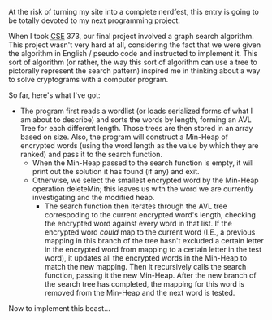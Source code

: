 <p>At the risk of turning my site into a complete nerdfest, this entry is going to be totally devoted to my next programming project.</p>
<p>When I took <acronym title="Computer Science Engineering">CSE</acronym> 373, our final project involved a graph search algorithm.  This project wasn't very hard at all, considering the fact that we were given the algorithm in English / pseudo code and instructed to implement it.  This sort of algorithm (or rather, the way this sort of algorithm can use a tree to pictorally represent the search pattern) inspired me in thinking about a way to solve cryptograms with a computer program.</p>
<p>So far, here's what I've got:</p>
<ul><li>The program first reads a wordlist (or loads serialized forms of what I am about to describe) and sorts the words by length, forming an AVL Tree for each different length.  Those trees are then stored in an array based on size.  Also, the program will construct a Min-Heap of encrypted words (using the word length as the value by which they are ranked) and pass it to the search function.
 <ul><li>When the Min-Heap passed to the search function is empty, it will print out the solution it has found (if any) and exit.</li>
 <li>Otherwise, we select the smallest encrypted word by the Min-Heap operation deleteMin; this leaves us with the word we are currently investigating and the modified heap.
  <ul><li>The search function then iterates through the AVL tree correspoding to the current encrypted word's length, checking the encrypted word against every word in that list.  If the encrypted word <i>could</i> map to the current word (I.E., a previous mapping in this branch of the tree hasn't excluded a certain letter in the encrypted word from mapping to a certain letter in the test word), it updates all the encrypted words in the Min-Heap to match the new mapping.  Then it recursively calls the search function, passing it the new Min-Heap.  After the new branch of the search tree has completed, the mapping for this word is removed from the Min-Heap and the next word is tested.</li>
  </ul></li>
 </ul></li>
</ul>
<p>Now to implement this beast...</p>